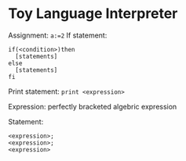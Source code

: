 Toy Language Interpreter
========================

Assignment: `a:=2`
If statement: 
```
if(<condition>)then
  [statements]
else
  [statements]
fi
```

Print statement: `print <expression>`  
  
Expression: perfectly bracketed algebric expression  
  
Statement:
```
<expression>;
<expression>;
<expression>
```

